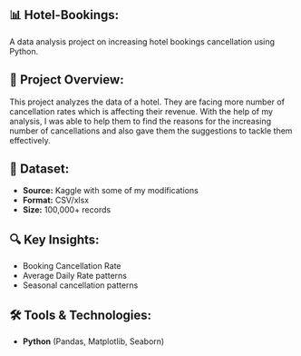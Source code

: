 ##  📊 Hotel-Bookings:
A data analysis project on increasing hotel bookings cancellation using Python.

## 📌 Project Overview:
This project analyzes the data of a hotel. They are facing more number of cancellation rates which is affecting their revenue. 
With the help of my analysis, I was able to help them to find the reasons for the increasing number of cancellations and also gave them the suggestions to tackle them effectively.

## 📂 Dataset:
- **Source:** Kaggle with some of my modifications
- **Format:** CSV/xlsx
- **Size:** 100,000+ records

## 🔍 Key Insights:
- Booking Cancellation Rate
- Average Daily Rate patterns
- Seasonal cancellation patterns

## 🛠 Tools & Technologies:
- **Python** (Pandas, Matplotlib, Seaborn)
